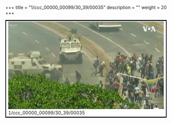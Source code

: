 +++
title = "1/ccc_00000_00099/30_39/00035"
description = ""
weight = 20
+++

<table style="border:2px solid black;max-width:800px;max-height:800px;" 
><tr><td>
<img class="center-fit-jpg"
src="/jpg_/aaa_20190430_NxaOmWaI8sI_00034.jpg">
1/ccc_00000_00099/30_39/00035
</img></td></tr></table>
